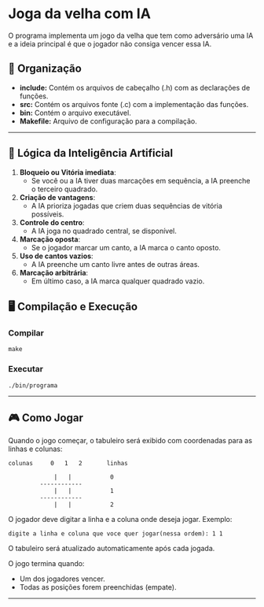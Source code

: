 # Joga da velha com IA
O programa implementa um jogo da velha que tem como adversário uma IA e a ideia principal é que o jogador não consiga vencer essa IA.

## 📂 Organização
-  **include:** Contém os arquivos de cabeçalho (.h) com as declarações de funções.
-  **src:** Contém os arquivos fonte (.c) com a implementação das funções.
-  **bin:** Contém o arquivo executável.
-  **Makefile:** Arquivo de configuração para a compilação.
---

## 🧠 Lógica da Inteligência Artificial
1. **Bloqueio ou Vitória imediata**:  
   - Se você ou a IA tiver duas marcações em sequência, a IA preenche o terceiro quadrado.  
2. **Criação de vantagens**:  
   - A IA prioriza jogadas que criem duas sequências de vitória possíveis.  
3. **Controle do centro**:  
   - A IA joga no quadrado central, se disponível.  
4. **Marcação oposta**:  
   - Se o jogador marcar um canto, a IA marca o canto oposto.  
5. **Uso de cantos vazios**:  
   - A IA preenche um canto livre antes de outras áreas.  
6. **Marcação arbitrária**:  
   - Em último caso, a IA marca qualquer quadrado vazio.


## 🖥️ Compilação e Execução

### Compilar
```
make
```

### Executar
```
./bin/programa
```
---

## 🎮 Como Jogar

Quando o jogo começar, o tabuleiro será exibido com coordenadas para as linhas e colunas:

```
colunas     0   1   2       linhas

             |   |           0
         ------------
             |   |           1
         ------------
             |   |           2
```
O jogador deve digitar a linha e a coluna onde deseja jogar. Exemplo:

```
digite a linha e coluna que voce quer jogar(nessa ordem): 1 1
```
O tabuleiro será atualizado automaticamente após cada jogada.

O jogo termina quando:
- Um dos jogadores vencer.
- Todas as posições forem preenchidas (empate).

---
